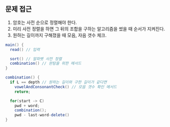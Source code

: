 ## 문제 접근
1. 암호는 사전 순으로 정렬해야 한다.
2. 미리 사전 정렬을 하면 그 뒤의 조합을 구하는 알고리즘을 썼을 때 순서가 지켜진다.
3. 원하는 길이까지 구해졌을 때 모음, 자음 갯수 체크.

```java
main() {
  read() // 입력

  sort() // 알파벳 사전 정렬
  combination() // 완탐을 위한 메서드
}

combination() {
  if L == depth // 원하는 길이와 구한 길이가 같다면
    vowelAndConsonantCheck() // 모음 갯수 확인 메서드
    return;

  for(start -> C)
    pwd + word;
    combination();
    pwd - last-word-delete()
}
```

